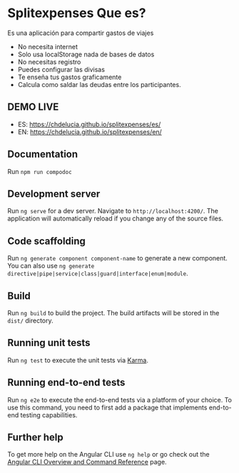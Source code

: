 # Splitexpenses Que es?

Es una aplicación para compartir gastos de viajes

- No necesita internet
- Solo usa localStorage nada de bases de datos
- No necesitas registro
- Puedes configurar las divisas
- Te enseña tus gastos graficamente
- Calcula como saldar las deudas entre los participantes.

## DEMO LIVE
- ES: https://chdelucia.github.io/splitexpenses/es/
- EN: https://chdelucia.github.io/splitexpenses/en/

## Documentation

Run `npm run compodoc` 

## Development server

Run `ng serve` for a dev server. Navigate to `http://localhost:4200/`. The application will automatically reload if you change any of the source files.

## Code scaffolding

Run `ng generate component component-name` to generate a new component. You can also use `ng generate directive|pipe|service|class|guard|interface|enum|module`.

## Build

Run `ng build` to build the project. The build artifacts will be stored in the `dist/` directory.

## Running unit tests

Run `ng test` to execute the unit tests via [Karma](https://karma-runner.github.io).

## Running end-to-end tests

Run `ng e2e` to execute the end-to-end tests via a platform of your choice. To use this command, you need to first add a package that implements end-to-end testing capabilities.

## Further help

To get more help on the Angular CLI use `ng help` or go check out the [Angular CLI Overview and Command Reference](https://angular.io/cli) page.
